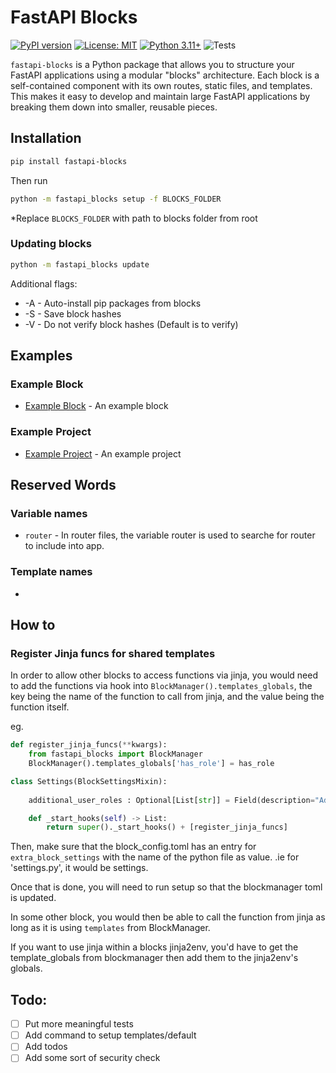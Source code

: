 # FastAPI Blocks

[![PyPI version](https://badge.fury.io/py/fastapi-blocks.svg)](https://badge.fury.io/py/fastapi-blocks)
[![License: MIT](https://img.shields.io/badge/License-MIT-yellow.svg)](https://opensource.org/licenses/MIT)
[![Python 3.11+](https://img.shields.io/badge/python-3.11+-blue.svg)](https://www.python.org/downloads/release/python-311/)
![Tests](https://github.com/r3sbarra/fastapi-blocks/actions/workflows/python-tests.yml/badge.svg)


`fastapi-blocks` is a Python package that allows you to structure your FastAPI applications using a modular "blocks" architecture. Each block is a self-contained component with its own routes, static files, and templates. This makes it easy to develop and maintain large FastAPI applications by breaking them down into smaller, reusable pieces.

## Installation

```bash
pip install fastapi-blocks
```

Then run
```bash
python -m fastapi_blocks setup -f BLOCKS_FOLDER
```
*Replace `BLOCKS_FOLDER` with path to blocks folder from root

### Updating blocks

```bash
python -m fastapi_blocks update
```

Additional flags:
- -A - Auto-install pip packages from blocks
- -S - Save block hashes
- -V - Do not verify block hashes (Default is to verify)

## Examples

### Example Block
- [Example Block](https://github.com/r3sbarra/fablocks-example-block) - An example block

### Example Project
- [Example Project](https://github.com/r3sbarra/fablocks-example-project) - An example project

## Reserved Words

### Variable names
- `router` - In router files, the variable router is used to searche for router to include into app.

### Template names
- 

## How to

### Register Jinja funcs for shared templates
In order to allow other blocks to access functions via jinja, you would need to add the functions via hook into `BlockManager().templates_globals`, the key being the name of the function to call from jinja, and the value being the function itself.

eg.
```python
def register_jinja_funcs(**kwargs):
    from fastapi_blocks import BlockManager
    BlockManager().templates_globals['has_role'] = has_role

class Settings(BlockSettingsMixin):
    
    additional_user_roles : Optional[List[str]] = Field(description="Additional user roles to add", default=None)

    def _start_hooks(self) -> List:
        return super()._start_hooks() + [register_jinja_funcs]
```

Then, make sure that the block_config.toml has an entry for `extra_block_settings` with the name of the python file as value. .ie for 'settings.py', it would be settings.

Once that is done, you will need to run setup so that the blockmanager toml is updated.

In some other block, you would then be able to call the function from jinja as long as it is using `templates` from BlockManager.

If you want to use jinja within a blocks jinja2env, you'd have to get the template_globals from blockmanager then add them to the jinja2env's globals.

## Todo:

- [ ] Put more meaningful tests
- [ ] Add command to setup templates/default
- [ ] Add todos
- [ ] Add some sort of security check   